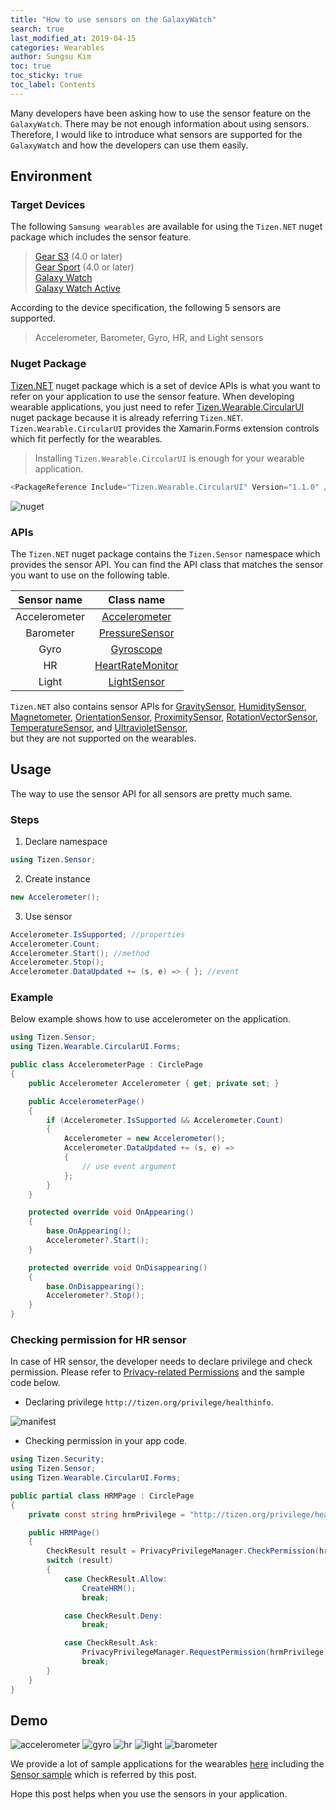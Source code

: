 ```yaml
---
title: "How to use sensors on the GalaxyWatch"
search: true
last_modified_at: 2019-04-15
categories: Wearables
author: Sungsu Kim
toc: true
toc_sticky: true
toc_label: Contents
---
```


Many developers have been asking how to use the sensor feature on the `GalaxyWatch`.
There may be not enough information about using sensors.
Therefore, I would like to introduce what sensors are supported for the `GalaxyWatch` and how the developers can use them easily.

## Environment

### Target Devices
The following `Samsung wearables` are available for using the `Tizen.NET` nuget package which includes the sensor feature.

> [Gear S3][link_gear_s3] (4.0 or later)<br/>
> [Gear Sport][link_gear_sport] (4.0 or later)<br/>
> [Galaxy Watch][link_watch]<br/>
> [Galaxy Watch Active][link_watch_active]

According to the device specification, the following 5 sensors are supported.

> Accelerometer, Barometer, Gyro, HR, and Light sensors

### Nuget Package

[Tizen.NET][link_tizenfx] nuget package which is a set of device APIs is what you want to refer on your application to use the sensor feature.
When developing wearable applications, you just need to refer [Tizen.Wearable.CircularUI][link_circlular] nuget package because it is already referring `Tizen.NET`.
`Tizen.Wearable.CircularUI` provides the Xamarin.Forms extension controls which fit perfectly for the wearables.

> Installing `Tizen.Wearable.CircularUI` is enough for your wearable application.

```cs
<PackageReference Include="Tizen.Wearable.CircularUI" Version="1.1.0" />
```

![nuget][img_nuget]

### APIs

The `Tizen.NET` nuget package contains the `Tizen.Sensor` namespace which provides the sensor API.
You can find the API class that matches the sensor you want to use on the following table.

|  Sensor name  |    Class name    |
|:-------------:|:----------------:|
| Accelerometer |   [Accelerometer][link_accelerometer]  |
|   Barometer   |  [PressureSensor][link_barometer]  |
|      Gyro     |     [Gyroscope][link_gyro]    |
|       HR      | [HeartRateMonitor][link_hr] |
|     Light     |    [LightSensor][link_light]   |

`Tizen.NET` also contains sensor APIs for [GravitySensor][link_gravity], [HumiditySensor][link_humidity], [Magnetometer][link_magnetometer], [OrientationSensor][link_orientation], [ProximitySensor][link_proximity], [RotationVectorSensor][link_rotation], [TemperatureSensor][link_temperature], and [UltravioletSensor][link_ultraviolet],<br/>
but they are not supported on the wearables.

## Usage

The way to use the sensor API for all sensors are pretty much same.

### Steps

1. Declare namespace
```cs
using Tizen.Sensor;
```
2. Create instance
```cs
new Accelerometer();
```
3. Use sensor
```cs
Accelerometer.IsSupported; //properties
Accelerometer.Count;
Accelerometer.Start(); //method
Accelerometer.Stop();
Accelerometer.DataUpdated += (s, e) => { }; //event
```

### Example

Below example shows how to use accelerometer on the application.

```cs
using Tizen.Sensor;
using Tizen.Wearable.CircularUI.Forms;

public class AccelerometerPage : CirclePage
{
	public Accelerometer Accelerometer { get; private set; }

	public AccelerometerPage()
	{
		if (Accelerometer.IsSupported && Accelerometer.Count)
		{
			Accelerometer = new Accelerometer();
			Accelerometer.DataUpdated += (s, e) =>
			{
				// use event argument
			};
		}
	}

	protected override void OnAppearing()
	{
		base.OnAppearing();
		Accelerometer?.Start();
	}

	protected override void OnDisappearing()
	{
		base.OnDisappearing();
		Accelerometer?.Stop();
	}
}
```

### Checking permission for HR sensor

In case of HR sensor, the developer needs to declare privilege and check permission.
Please refer to [Privacy-related Permissions][link_ppm] and the sample code below.

- Declaring privilege `http://tizen.org/privilege/healthinfo`.

![manifest][img_manifest]

- Checking permission in your app code.

```cs
using Tizen.Security;
using Tizen.Sensor;
using Tizen.Wearable.CircularUI.Forms;

public partial class HRMPage : CirclePage
{
	private const string hrmPrivilege = "http://tizen.org/privilege/healthinfo";

	public HRMPage()
	{
		CheckResult result = PrivacyPrivilegeManager.CheckPermission(hrmPrivilege);
		switch (result)
		{
			case CheckResult.Allow:
				CreateHRM();
				break;

			case CheckResult.Deny:
				break;

			case CheckResult.Ask:
				PrivacyPrivilegeManager.RequestPermission(hrmPrivilege);
				break;
		}
	}
}
```

## Demo

![accelerometer][img_accelerometer]
![gyro][img_gyro]
![hr][img_hr]
![light][img_light]
![barometer][img_barometer]

We provide a lot of sample applications for the wearables [here][link_samples] including the [Sensor sample][link_sensors] which is referred by this post.

Hope this post helps when you use the sensors in your application.

[link_gear_s3]: https://www.samsung.com/global/galaxy/gear-s3/
[link_gear_sport]: https://www.samsung.com/global/galaxy/gear-sport/specs/
[link_watch]: https://www.samsung.com/global/galaxy/galaxy-watch/specs/
[link_watch_active]: https://www.samsung.com/global/galaxy/galaxy-watch-active/specs/
[link_tizenfx]: https://samsung.github.io/Tizen.NET/guides/about#tizenfx
[link_circlular]: https://samsung.github.io/Tizen.NET/resources/SamsungWearables#tizen-circular-ui-apis
[link_accelerometer]: https://developer.tizen.org/dev-guide/csapi/api/Tizen.Sensor.Accelerometer.html
[link_barometer]: https://developer.tizen.org/dev-guide/csapi/api/Tizen.Sensor.PressureSensor.html
[link_gyro]: https://developer.tizen.org/dev-guide/csapi/api/Tizen.Sensor.Gyroscope.html
[link_hr]: https://developer.tizen.org/dev-guide/csapi/api/Tizen.Sensor.HeartRateMonitor.html
[link_light]: https://developer.tizen.org/dev-guide/csapi/api/Tizen.Sensor.LightSensor.html
[link_gravity]: https://developer.tizen.org/dev-guide/csapi/api/Tizen.Sensor.GravitySensor.html
[link_humidity]: https://developer.tizen.org/dev-guide/csapi/api/Tizen.Sensor.HumiditySensor.html
[link_magnetometer]: https://developer.tizen.org/dev-guide/csapi/api/Tizen.Sensor.Magnetometer.html
[link_orientation]: https://developer.tizen.org/dev-guide/csapi/api/Tizen.Sensor.OrientationSensor.html
[link_proximity]: https://developer.tizen.org/dev-guide/csapi/api/Tizen.Sensor.ProximitySensor.html
[link_rotation]: https://developer.tizen.org/dev-guide/csapi/api/Tizen.Sensor.RotationVectorSensor.html
[link_temperature]: https://developer.tizen.org/dev-guide/csapi/api/Tizen.Sensor.TemperatureSensor.html
[link_ultraviolet]: https://developer.tizen.org/dev-guide/csapi/api/Tizen.Sensor.UltravioletSensor.html
[link_ppm]: https://developer.tizen.org/development/guides/.net-application/security/privacy-related-permissions
[link_samples]: https://github.com/Samsung/Tizen-CSharp-Samples/
[link_sensors]: https://github.com/Samsung/Tizen-CSharp-Samples/tree/master/Wearable/Sensors
[img_nuget]: {{site.url}}{{site.baseurl}}/assets/images/posts/how-to-use-the-GalaxyWatch-sensors/1nuget.png
[img_accelerometer]: {{site.url}}{{site.baseurl}}/assets/images/posts/how-to-use-the-GalaxyWatch-sensors/2accelerometer.gif
[img_gyro]: {{site.url}}{{site.baseurl}}/assets/images/posts/how-to-use-the-GalaxyWatch-sensors/3gyroscope.gif
[img_hr]: {{site.url}}{{site.baseurl}}/assets/images/posts/how-to-use-the-GalaxyWatch-sensors/4heartrate.gif
[img_light]: {{site.url}}{{site.baseurl}}/assets/images/posts/how-to-use-the-GalaxyWatch-sensors/5light.gif
[img_barometer]: {{site.url}}{{site.baseurl}}/assets/images/posts/how-to-use-the-GalaxyWatch-sensors/6barometer.gif
[img_manifest]: {{site.url}}{{site.baseurl}}/assets/images/posts/how-to-use-the-GalaxyWatch-sensors/7manifest.png

